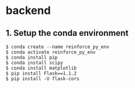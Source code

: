 # backend

## 1. Setup the conda environment

```shell
$ conda create --name reinforce_py_env
$ conda activate reinforce_py_env
$ conda install pip
$ conda install scipy
$ conda install matplotlib
$ pip install Flask==1.1.2
$ pip install -U flask-cors
```
